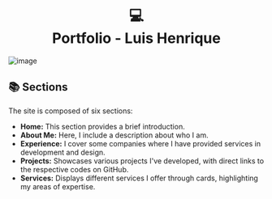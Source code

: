 <h1 align="center">
  💻<br>Portfolio - Luis Henrique
</h1>


![image](https://github.com/user-attachments/assets/bb73f4be-2106-44d7-b504-3eafc9248ae8)





## 📚 Sections

The site is composed of six sections:

- **Home:** This section provides a brief introduction.
- **About Me:** Here, I include a description about who I am.
- **Experience:** I cover some companies where I have provided services in development and design.
- **Projects:** Showcases various projects I've developed, with direct links to the respective codes on GitHub.
- **Services:** Displays different services I offer through cards, highlighting my areas of expertise.
